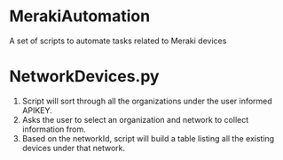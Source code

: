 # MerakiAutomation
A set of scripts to automate tasks related to Meraki devices

# NetworkDevices.py
1) Script will sort through all the organizations under the user informed APIKEY.
2) Asks the user to select an organization and network to collect information from.
3) Based on the networkId, script will build a table listing all the existing devices under that network.
